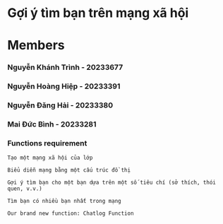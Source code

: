 #  Gợi ý tìm bạn trên mạng xã hội
#  Members
###  Nguyễn Khánh Trình - 20233677
###  Nguyễn Hoàng Hiệp - 20233391
###  Nguyễn Đăng Hải - 20233380
###  Mai Đức Bình - 20233281

###  Functions requirement
```
Tạo một mạng xã hội của lớp  

Biểu diễn mạng bằng một cấu trúc đồ thị  

Gợi ý tìm bạn cho một bạn dựa trên một số tiêu chí (sở thích, thói quen, v.v.)  

Tìm bạn có nhiều bạn nhất trong mạng

Our brand new function: Chatlog Function
```
